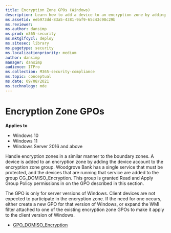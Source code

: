 ```yaml
---
title: Encryption Zone GPOs (Windows)
description: Learn how to add a device to an encryption zone by adding the device account to the encryption zone group in Windows Defender Firewall with Advanced Security.
ms.assetid: eeb973dd-83a5-4381-9af9-65c43c98c29b
ms.reviewer: 
ms.author: dansimp
ms.prod: m365-security
ms.mktglfcycl: deploy
ms.sitesec: library
ms.pagetype: security
ms.localizationpriority: medium
author: dansimp
manager: dansimp
audience: ITPro
ms.collection: M365-security-compliance
ms.topic: conceptual
ms.date: 09/08/2021
ms.technology: mde
---
```


# Encryption Zone GPOs

**Applies to**
-   Windows 10
-   Windows 11
-   Windows Server 2016 and above

Handle encryption zones in a similar manner to the boundary zones. A device is added to an encryption zone by adding the device account to the encryption zone group. Woodgrove Bank has a single service that must be protected, and the devices that are running that service are added to the group CG\_DOMISO\_Encryption. This group is granted Read and Apply Group Policy permissions in on the GPO described in this section.

The GPO is only for server versions of Windows. Client devices are not expected to participate in the encryption zone. If the need for one occurs, either create a new GPO for that version of Windows, or expand the WMI filter attached to one of the existing encryption zone GPOs to make it apply to the client version of Windows.

-   [GPO\_DOMISO\_Encryption](gpo-domiso-encryption.md)
